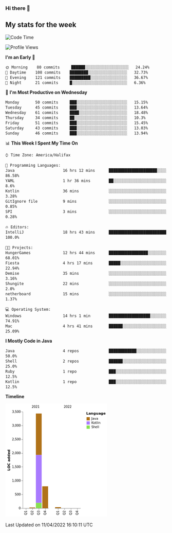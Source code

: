 ### Hi there 👋

## My stats for the week
<!--START_SECTION:waka-->
![Code Time](http://img.shields.io/badge/Code%20Time-170%20hrs%2045%20mins-blue)

![Profile Views](http://img.shields.io/badge/Profile%20Views-0-blue)

**I'm an Early 🐤** 

```text
🌞 Morning    80 commits     ██████░░░░░░░░░░░░░░░░░░░   24.24% 
🌆 Daytime    108 commits    ████████░░░░░░░░░░░░░░░░░   32.73% 
🌃 Evening    121 commits    █████████░░░░░░░░░░░░░░░░   36.67% 
🌙 Night      21 commits     █░░░░░░░░░░░░░░░░░░░░░░░░   6.36%

```
📅 **I'm Most Productive on Wednesday** 

```text
Monday       50 commits     ███░░░░░░░░░░░░░░░░░░░░░░   15.15% 
Tuesday      45 commits     ███░░░░░░░░░░░░░░░░░░░░░░   13.64% 
Wednesday    61 commits     ████░░░░░░░░░░░░░░░░░░░░░   18.48% 
Thursday     34 commits     ██░░░░░░░░░░░░░░░░░░░░░░░   10.3% 
Friday       51 commits     ███░░░░░░░░░░░░░░░░░░░░░░   15.45% 
Saturday     43 commits     ███░░░░░░░░░░░░░░░░░░░░░░   13.03% 
Sunday       46 commits     ███░░░░░░░░░░░░░░░░░░░░░░   13.94%

```


📊 **This Week I Spent My Time On** 

```text
⌚︎ Time Zone: America/Halifax

💬 Programming Languages: 
Java                     16 hrs 12 mins      █████████████████████░░░░   86.58% 
YAML                     1 hr 36 mins        ██░░░░░░░░░░░░░░░░░░░░░░░   8.6% 
Kotlin                   36 mins             ░░░░░░░░░░░░░░░░░░░░░░░░░   3.28% 
GitIgnore file           9 mins              ░░░░░░░░░░░░░░░░░░░░░░░░░   0.85% 
SPI                      3 mins              ░░░░░░░░░░░░░░░░░░░░░░░░░   0.28%

🔥 Editors: 
IntelliJ                 18 hrs 43 mins      █████████████████████████   100.0%

🐱‍💻 Projects: 
HungerGames              12 hrs 44 mins      █████████████████░░░░░░░░   68.01% 
Fiesta                   4 hrs 17 mins       █████░░░░░░░░░░░░░░░░░░░░   22.94% 
Demise                   35 mins             ░░░░░░░░░░░░░░░░░░░░░░░░░   3.16% 
Shungite                 22 mins             ░░░░░░░░░░░░░░░░░░░░░░░░░   2.0% 
netherboard              15 mins             ░░░░░░░░░░░░░░░░░░░░░░░░░   1.37%

💻 Operating System: 
Windows                  14 hrs 1 min        ██████████████████░░░░░░░   74.91% 
Mac                      4 hrs 41 mins       ██████░░░░░░░░░░░░░░░░░░░   25.09%

```

**I Mostly Code in Java** 

```text
Java                     4 repos             ████████████░░░░░░░░░░░░░   50.0% 
Shell                    2 repos             ██████░░░░░░░░░░░░░░░░░░░   25.0% 
Ruby                     1 repo              ███░░░░░░░░░░░░░░░░░░░░░░   12.5% 
Kotlin                   1 repo              ███░░░░░░░░░░░░░░░░░░░░░░   12.5%

```


**Timeline**

![Chart not found](https://raw.githubusercontent.com/lyndseyy/lyndseyy/main/charts/bar_graph.png) 


 Last Updated on 11/04/2022 16:10:11 UTC
<!--END_SECTION:waka-->